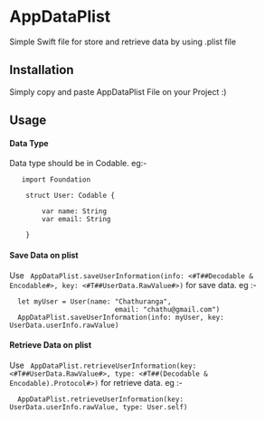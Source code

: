 # AppDataPlist
Simple Swift file for store and retrieve data by using .plist file

## Installation

Simply copy and paste AppDataPlist File on your Project :)

## Usage

#### Data Type

Data type should be in Codable. eg:- 

```
   import Foundation

    struct User: Codable {
    
        var name: String
        var email: String
    
    }
```

#### Save Data on plist

Use `` AppDataPlist.saveUserInformation(info: <#T##Decodable & Encodable#>, key: <#T##UserData.RawValue#>)`` for save data. eg :-

```
  let myUser = User(name: "Chathuranga",
                          email: "chathu@gmail.com")
  AppDataPlist.saveUserInformation(info: myUser, key: UserData.userInfo.rawValue)

```

#### Retrieve Data on plist

Use `` AppDataPlist.retrieveUserInformation(key: <#T##UserData.RawValue#>, type: <#T##(Decodable & Encodable).Protocol#>)`` for retrieve data. eg :-

```
  AppDataPlist.retrieveUserInformation(key: UserData.userInfo.rawValue, type: User.self)

```



